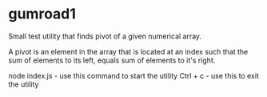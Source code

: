 gumroad1
========
Small test utility that finds pivot of a given numerical array. 

A pivot is an element in the array that is located at an index such 
that the sum of elements to its left, equals sum of elements to it's right.

node index.js - use this command to start the utility
Ctrl + c - use this to exit the utility

